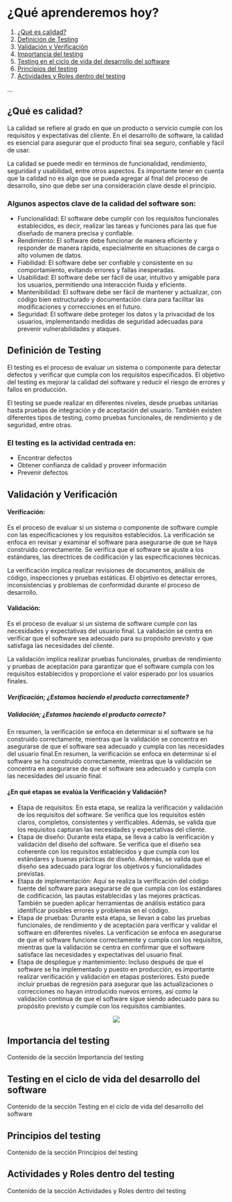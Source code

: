 <h1>¿Qué aprenderemos hoy?</h1>
<ol>
<li><a href="#enlace-1">¿Qué es calidad?</a></li>
<li><a href="#enlace-2">Definición de Testing</a></li>
<li><a href="#enlace-3">Validación y Verificación</a></li>
<li><a href="#enlace-4">Importancia del testing</a></li>
<li><a href="#enlace-5">Testing en el ciclo de vida del desarrollo del software</a></li>
<li><a href="#enlace-6">Principios del testing</a></li>
<li><a href="#enlace-7">Actividades y Roles dentro del testing</a></li>
</ol>

...

<h2 id="enlace-1">¿Qué es calidad?</h2>
<p>La calidad se refiere al grado en que un producto o servicio cumple con los requisitos y expectativas del cliente. En el desarrollo de software, la calidad es esencial para asegurar que el producto final sea seguro, confiable y fácil de usar.</p>

<p>La calidad se puede medir en términos de funcionalidad, rendimiento, seguridad y usabilidad, entre otros aspectos. Es importante tener en cuenta que la calidad no es algo que se pueda agregar al final del proceso de desarrollo, sino que debe ser una consideración clave desde el principio.</p>

<h3>Algunos aspectos clave de la calidad del software son:</h3>
<ul>
<li>Funcionalidad: El software debe cumplir con los requisitos funcionales establecidos, es decir, realizar las tareas y funciones para las que fue diseñado de manera precisa y confiable.</li>
<li>Rendimiento: El software debe funcionar de manera eficiente y responder de manera rápida, especialmente en situaciones de carga o alto volumen de datos.</li>
<li>Fiabilidad: El software debe ser confiable y consistente en su comportamiento, evitando errores y fallas inesperadas.</li>
<li>Usabilidad: El software debe ser fácil de usar, intuitivo y amigable para los usuarios, permitiendo una interacción fluida y eficiente.</li>
<li>Mantenibilidad: El software debe ser fácil de mantener y actualizar, con código bien estructurado y documentación clara para facilitar las modificaciones y correcciones en el futuro.</li>
<li>Seguridad: El software debe proteger los datos y la privacidad de los usuarios, implementando medidas de seguridad adecuadas para prevenir vulnerabilidades y ataques.</li>
</ul>

<h2 id="enlace-2">Definición de Testing</h2>

<p>El testing es el proceso de evaluar un sistema o componente para detectar defectos y verificar que cumpla con los requisitos especificados. El objetivo del testing es mejorar la calidad del software y reducir el riesgo de errores y fallos en producción.</p>
<p>El testing se puede realizar en diferentes niveles, desde pruebas unitarias hasta pruebas de integración y de aceptación del usuario. También existen diferentes tipos de testing, como pruebas funcionales, de rendimiento y de seguridad, entre otras.</p>

<h3>El testing es la actividad centrada en:</h3>
<ul>
<li>Encontrar defectos</li>
<li>Obtener confianza de calidad y proveer información</li>
<li>Prevenir defectos</li>
</ul>

<h2 id="enlace-3">Validación y Verificación</h2>
<p><h4>Verificación:</h4> Es el proceso de evaluar si un sistema o componente de software cumple con las especificaciones y los requisitos establecidos. La verificación se enfoca en revisar y examinar el software para asegurarse de que se haya construido correctamente. Se verifica que el software se ajuste a los estándares, las directrices de codificación y las especificaciones técnicas.</p>
<p>La verificación implica realizar revisiones de documentos, análisis de código, inspecciones y pruebas estáticas. El objetivo es detectar errores, inconsistencias y problemas de conformidad durante el proceso de desarrollo.</p>
<p><h4>Validación:</h4> Es el proceso de evaluar si un sistema de software cumple con las necesidades y expectativas del usuario final. La validación se centra en verificar que el software sea adecuado para su propósito previsto y que satisfaga las necesidades del cliente.</p>
<p>La validación implica realizar pruebas funcionales, pruebas de rendimiento y pruebas de aceptación para garantizar que el software cumpla con los requisitos establecidos y proporcione el valor esperado por los usuarios finales.</p>

<h5>Verificación; ¿Estamos haciendo el producto correctamente?</h5>
<h5>Validación; ¿Estamos haciendo el producto correcto?</h5>

<p>En resumen, la verificación se enfoca en determinar si el software se ha construido correctamente, mientras que la validación se concentra en asegurarse de que el software sea adecuado y cumpla con las necesidades del usuario final.En resumen, la verificación se enfoca en determinar si el software se ha construido correctamente, mientras que la validación se concentra en asegurarse de que el software sea adecuado y cumpla con las necesidades del usuario final.</p>

<h4>¿En qué etapas se evalúa la Verificación y Validación?</h4>
<ul>
<li>Etapa de requisitos: En esta etapa, se realiza la verificación y validación de los requisitos del software. Se verifica que los requisitos estén claros, completos, consistentes y verificables. Además, se valida que los requisitos capturan las necesidades y expectativas del cliente.</li>
<li>Etapa de diseño: Durante esta etapa, se lleva a cabo la verificación y validación del diseño del software. Se verifica que el diseño sea coherente con los requisitos establecidos y que cumpla con los estándares y buenas prácticas de diseño. Además, se valida que el diseño sea adecuado para lograr los objetivos y funcionalidades previstas.</li>
<li>Etapa de implementación: Aquí se realiza la verificación del código fuente del software para asegurarse de que cumpla con los estándares de codificación, las pautas establecidas y las mejores prácticas. También se pueden aplicar herramientas de análisis estático para identificar posibles errores y problemas en el código.</li>
<li>Etapa de pruebas: Durante esta etapa, se llevan a cabo las pruebas funcionales, de rendimiento y de aceptación para verificar y validar el software en diferentes niveles. La verificación se enfoca en asegurarse de que el software funcione correctamente y cumpla con los requisitos, mientras que la validación se centra en confirmar que el software satisface las necesidades y expectativas del usuario final.</li>
<li>Etapa de despliegue y mantenimiento: Incluso después de que el software se ha implementado y puesto en producción, es importante realizar verificación y validación en etapas posteriores. Esto puede incluir pruebas de regresión para asegurar que las actualizaciones o correcciones no hayan introducido nuevos errores, así como la validación continua de que el software sigue siendo adecuado para su propósito previsto y cumple con los requisitos cambiantes.</li>
</ul>
<p align="center">
<img src="![verificacion y validacion](https://raw.githubusercontent.com/alexalvarezjl/Bootcamp-Testing-Kolektor/main/archivos/verificacion_validacion.png)">
</p>
<h2 id="enlace-4">Importancia del testing</h2>
<p>Contenido de la sección Importancia del testing</p>

<h2 id="enlace-5">Testing en el ciclo de vida del desarrollo del software</h2>
<p>Contenido de la sección Testing en el ciclo de vida del desarrollo del software</p>

<h2 id="enlace-6">Principios del testing</h2>
<p>Contenido de la sección Principios del testing</p>

<h2 id="enlace-7">Actividades y Roles dentro del testing</h2>
<p>Contenido de la sección Actividades y Roles dentro del testing</p>